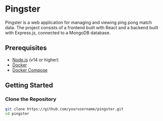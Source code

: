 # Pingster

Pingster is a web application for managing and viewing ping pong match data. The project consists of a frontend built with React and a backend built with Express.js, connected to a MongoDB database.

## Prerequisites

- [Node.js](https://nodejs.org/) (v14 or higher)
- [Docker](https://www.docker.com/)
- [Docker Compose](https://docs.docker.com/compose/)

## Getting Started

### Clone the Repository

```sh
git clone https://github.com/yourusername/pingster.git
cd pingster